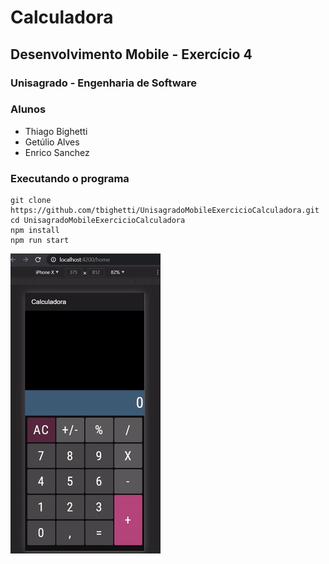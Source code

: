 # Calculadora
## Desenvolvimento Mobile - Exercício 4
### Unisagrado - Engenharia de Software
### Alunos
- Thiago Bighetti
- Getúlio Alves
- Enrico Sanchez

### Executando o programa
```
git clone https://github.com/tbighetti/UnisagradoMobileExercicioCalculadora.git
cd UnisagradoMobileExercicioCalculadora
npm install
npm run start
```

![](screenshot/calculadora.gif?raw=true)
